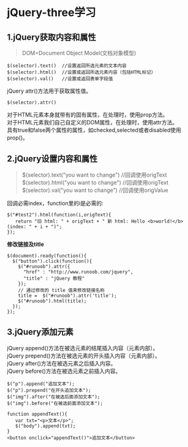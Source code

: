 # jQuery-three学习
## 1.jQuery获取内容和属性
>DOM=Document Object Model(文档对象模型)
```
$(selector).text()  //设置返回所选元素的文本内容
$(selector).html()  //设置或返回所选元素内容（包括HTML标记）
$(selector).val()   //设置或返回表单字段值
```
jQuery attr()方法用于获取属性值。 
```
$(selector).attr() 
```
对于HTML元素本身就带有的固有属性，在处理时，使用prop方法。  
对于HTML元素我们自己自定义的DOM属性，在处理时，使用attr方法。  
具有true和false两个属性的属性，如checked,selected或者disabled使用prop()。
## 2.jQuery设置内容和属性  
>$(selector).text("you want to change")  //回调使用origText  
>$(selector).html("you want to change")  //回调使用origText  
>$(selector).val("you want to change")  //回调使用origValue  

回调必需index，function里的i是必需的:
```
$("#test2").html(function(i,origText){
   return "旧 html: " + origText + " 新 html: Hello <b>world!</b> (index: " + i + ")"; 
});
```
**修改链接及title**
```
$(document).ready(function(){
  $("button").click(function(){
    $("#runoob").attr({
      "href" : "http://www.runoob.com/jquery",
      "title" : "jQuery 教程"
    });
	// 通过修改的 title 值来修改链接名称
	title =  $("#runoob").attr('title');
	$("#runoob").html(title);
  });
});
```
## 3.jQuery添加元素
jQuery append()方法在被选元素的结尾插入内容（元素内部）。  
jQuery prepend()方法在被选元素的开头插入内容（元素内部）。  
jQuery after()方法在被选元素之后插入内容。  
jQuery before()方法在被选元素之前插入内容。
```
$("p").append("追加文本");
$("p").prepend("在开头追加文本");
$("img").after("在被选后面添加文本");
$("img").before("在被选前面添加文本");

function appendText(){
   var txt="<p>文本</p>";
   $("body").append(txt);
}
<button onclick="appendText()">追加文本</button>
